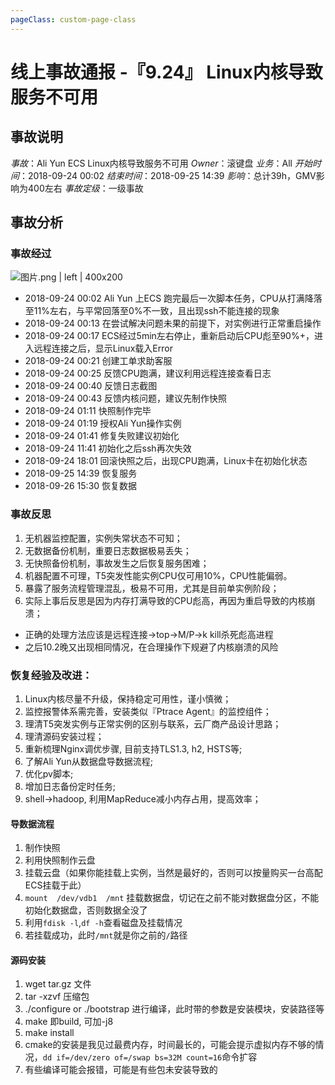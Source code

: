```yaml
---
pageClass: custom-page-class
---
```


# 线上事故通报 -『9.24』 Linux内核导致服务不可用

## 事故说明

*事故*：Ali Yun ECS Linux内核导致服务不可用
*Owner*：滚键盘
*业务*：All
*开始时间*：2018-09-24 00:02
*结束时间*：2018-09-25 14:39
*影响*：总计39h，GMV影响为400左右
*事故定级*：一级事故

## 事故分析

### 事故经过

![图片.png | left | 400x200](https://cdn.nlark.com/yuque/0/2018/png/104214/1538797773631-65aba1f2-33e9-4dad-898d-c6157d38cd10.png "")

 * 2018-09-24 00:02 Ali Yun 上ECS 跑完最后一次脚本任务，CPU从打满降落至11%左右，与平常回落至0%不一致，且出现ssh不能连接的现象
 * 2018-09-24 00:13 在尝试解决问题未果的前提下，对实例进行正常重启操作
 * 2018-09-24 00:17 ECS经过5min左右停止，重新启动后CPU彪至90%+，进入远程连接之后，显示Linux载入Error
 * 2018-09-24 00:21 创建工单求助客服
 * 2018-09-24 00:25 反馈CPU跑满，建议利用远程连接查看日志
 * 2018-09-24 00:40 反馈日志截图
 * 2018-09-24 00:43 反馈内核问题，建议先制作快照
 * 2018-09-24 01:11 快照制作完毕
 * 2018-09-24 01:19 授权Ali Yun操作实例
 * 2018-09-24 01:41 修复失败建议初始化
 * 2018-09-24 11:41 初始化之后ssh再次失效
 * 2018-09-24 18:01 回滚快照之后，出现CPU跑满，Linux卡在初始化状态
 * 2018-09-25 14:39 恢复服务
 * 2018-09-26 15:30 恢复数据

### 事故反思
1. 无机器监控配置，实例失常状态不可知；
2. 无数据备份机制，重要日志数据极易丢失；
3. 无快照备份机制，事故发生之后恢复服务困难；
4. 机器配置不可理，T5突发性能实例CPU仅可用10%，CPU性能偏弱。
5. 暴露了服务流程管理混乱，极易不可用，尤其是目前单实例阶段；
6. 实际上事后反思是因为内存打满导致的CPU彪高，再因为重启导致的内核崩溃；
  * 正确的处理方法应该是远程连接->top->M/P->k kill杀死彪高进程
  * 之后10.2晚又出现相同情况，在合理操作下规避了内核崩溃的风险

### 恢复经验及改进：
1. Linux内核尽量不升级，保持稳定可用性，谨小慎微；
2. 监控报警体系需完善，安装类似『Ptrace Agent』的监控组件；
3. 理清T5突发实例与正常实例的区别与联系，云厂商产品设计思路；
4. 理清源码安装过程；
5. 重新梳理Nginx调优步骤, 目前支持TLS1.3, h2, HSTS等;
6. 了解Ali Yun从数据盘导数据流程;
7. 优化pv脚本;
8. 增加日志备份定时任务;
9. shell->hadoop, 利用MapReduce减小内存占用，提高效率；

#### 导数据流程

1. 制作快照
2. 利用快照制作云盘
3. 挂载云盘（如果你能挂载上实例，当然是最好的，否则可以按量购买一台高配ECS挂载于此）
4. `mount  /dev/vdb1  /mnt` 挂载数据盘，切记在之前不能对数据盘分区，不能初始化数据盘，否则数据全没了
5. 利用`fdisk -l`,`df -h`查看磁盘及挂载情况
6. 若挂载成功，此时`/mnt`就是你之前的`/`路径

#### 源码安装
1. wget tar.gz 文件
2. tar -xzvf 压缩包
3. ./configure or ./bootstrap 进行编译，此时带的参数是安装模块，安装路径等
4. make 即build, 可加-j8
5. make install
6. cmake的安装是我见过最费内存，时间最长的，可能会提示虚拟内存不够的情况，`dd if=/dev/zero of=/swap bs=32M count=16`命令扩容
7. 有些编译可能会报错，可能是有些包未安装导致的



